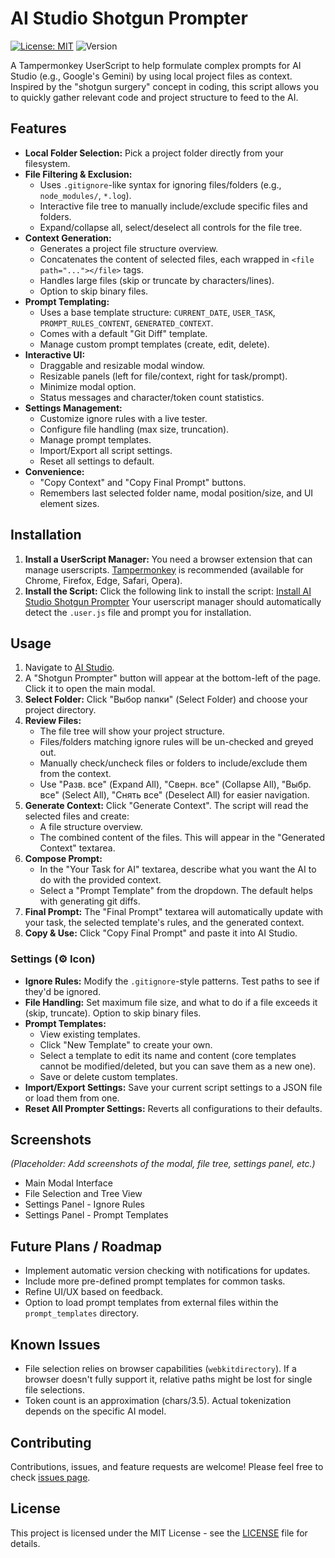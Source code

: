 # AI Studio Shotgun Prompter

[![License: MIT](https://img.shields.io/badge/License-MIT-yellow.svg)](https://opensource.org/licenses/MIT)
![Version](https://img.shields.io/badge/version-0.5.5-blue)

A Tampermonkey UserScript to help formulate complex prompts for AI Studio (e.g., Google's Gemini) by using local project files as context. Inspired by the "shotgun surgery" concept in coding, this script allows you to quickly gather relevant code and project structure to feed to the AI.

## Features

*   **Local Folder Selection:** Pick a project folder directly from your filesystem.
*   **File Filtering & Exclusion:**
    *   Uses `.gitignore`-like syntax for ignoring files/folders (e.g., `node_modules/`, `*.log`).
    *   Interactive file tree to manually include/exclude specific files and folders.
    *   Expand/collapse all, select/deselect all controls for the file tree.
*   **Context Generation:**
    *   Generates a project file structure overview.
    *   Concatenates the content of selected files, each wrapped in `<file path="..."></file>` tags.
    *   Handles large files (skip or truncate by characters/lines).
    *   Option to skip binary files.
*   **Prompt Templating:**
    *   Uses a base template structure: `CURRENT_DATE`, `USER_TASK`, `PROMPT_RULES_CONTENT`, `GENERATED_CONTEXT`.
    *   Comes with a default "Git Diff" template.
    *   Manage custom prompt templates (create, edit, delete).
*   **Interactive UI:**
    *   Draggable and resizable modal window.
    *   Resizable panels (left for file/context, right for task/prompt).
    *   Minimize modal option.
    *   Status messages and character/token count statistics.
*   **Settings Management:**
    *   Customize ignore rules with a live tester.
    *   Configure file handling (max size, truncation).
    *   Manage prompt templates.
    *   Import/Export all script settings.
    *   Reset all settings to default.
*   **Convenience:**
    *   "Copy Context" and "Copy Final Prompt" buttons.
    *   Remembers last selected folder name, modal position/size, and UI element sizes.

## Installation

1.  **Install a UserScript Manager:**
    You need a browser extension that can manage userscripts. [Tampermonkey](https://www.tampermonkey.net/) is recommended (available for Chrome, Firefox, Edge, Safari, Opera).
2.  **Install the Script:**
    Click the following link to install the script:
    [Install AI Studio Shotgun Prompter](https://github.com/WhiteBite/Shotgun-Prompter/raw/main/shotgun-prompter.user.js)
    Your userscript manager should automatically detect the `.user.js` file and prompt you for installation.

## Usage

1.  Navigate to [AI Studio](https://aistudio.google.com/).
2.  A "Shotgun Prompter" button will appear at the bottom-left of the page. Click it to open the main modal.
3.  **Select Folder:** Click "Выбор папки" (Select Folder) and choose your project directory.
4.  **Review Files:**
    *   The file tree will show your project structure.
    *   Files/folders matching ignore rules will be un-checked and greyed out.
    *   Manually check/uncheck files or folders to include/exclude them from the context.
    *   Use "Разв. все" (Expand All), "Сверн. все" (Collapse All), "Выбр. все" (Select All), "Снять все" (Deselect All) for easier navigation.
5.  **Generate Context:** Click "Generate Context". The script will read the selected files and create:
    *   A file structure overview.
    *   The combined content of the files.
    This will appear in the "Generated Context" textarea.
6.  **Compose Prompt:**
    *   In the "Your Task for AI" textarea, describe what you want the AI to do with the provided context.
    *   Select a "Prompt Template" from the dropdown. The default helps with generating git diffs.
7.  **Final Prompt:** The "Final Prompt" textarea will automatically update with your task, the selected template's rules, and the generated context.
8.  **Copy & Use:** Click "Copy Final Prompt" and paste it into AI Studio.

### Settings (⚙️ Icon)

*   **Ignore Rules:** Modify the `.gitignore`-style patterns. Test paths to see if they'd be ignored.
*   **File Handling:** Set maximum file size, and what to do if a file exceeds it (skip, truncate). Option to skip binary files.
*   **Prompt Templates:**
    *   View existing templates.
    *   Click "New Template" to create your own.
    *   Select a template to edit its name and content (core templates cannot be modified/deleted, but you can save them as a new one).
    *   Save or delete custom templates.
*   **Import/Export Settings:** Save your current script settings to a JSON file or load them from one.
*   **Reset All Prompter Settings:** Reverts all configurations to their defaults.

## Screenshots

*(Placeholder: Add screenshots of the modal, file tree, settings panel, etc.)*
*   Main Modal Interface
*   File Selection and Tree View
*   Settings Panel - Ignore Rules
*   Settings Panel - Prompt Templates

## Future Plans / Roadmap

*   Implement automatic version checking with notifications for updates.
*   Include more pre-defined prompt templates for common tasks.
*   Refine UI/UX based on feedback.
*   Option to load prompt templates from external files within the `prompt_templates` directory.

## Known Issues

*   File selection relies on browser capabilities (`webkitdirectory`). If a browser doesn't fully support it, relative paths might be lost for single file selections.
*   Token count is an approximation (chars/3.5). Actual tokenization depends on the specific AI model.

## Contributing

Contributions, issues, and feature requests are welcome! Please feel free to check [issues page](https://github.com/WhiteBite/Shotgun-Prompter/issues).

## License

This project is licensed under the MIT License - see the [LICENSE](LICENSE) file for details.
